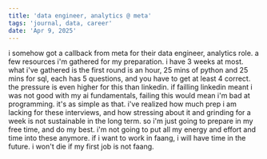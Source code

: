 ```yaml
---
title: 'data engineer, analytics @ meta'
tags: 'journal, data, career'
date: 'Apr 9, 2025'
---
```


i somehow got a callback from meta for their data engineer, analytics role. a few resources i'm gathered for my preparation. i have 3 weeks at most. what i've gathered is the first round is an hour, 25 mins of python and 25 mins for sql, each has 5 questions, and you have to get at least 4 correct. the pressure is even higher for this than linkedin. if failling linkedin meant i was not good with my ai fundamentals, failing this would mean i'm bad at programming. it's as simple as that. i've realized how much prep i am lacking for these interviews, and how stressing about it and grinding for a week is not sustainable in the long term. so i'm just going to prepare in my free time, and do my best. i'm not going to put all my energy and effort and time into these anymore. if i want to work in faang, i will have time in the future. i won't die if my first job is not faang.

